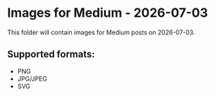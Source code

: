 # Images for Medium - 2026-07-03

This folder will contain images for Medium posts on 2026-07-03.

## Supported formats:
- PNG
- JPG/JPEG
- SVG
